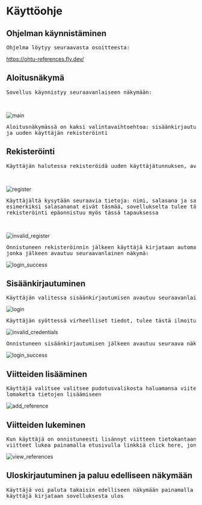 # Käyttöohje

## Ohjelman käynnistäminen
<pre>Ohjelma löytyy seuraavasta osoitteesta: </pre>
https://ohtu-references.fly.dev/


## Aloitusnäkymä
<pre>Sovellus käynnistyy seuraavanlaiseen näkymään:</pre><br>

![main](https://github.com/roosahut/ohtu-miniprojekti/blob/master/documentation/pictures/main.png)<br>

<pre>Aloitusnäkymässä on kaksi valintavaihtoehtoa: sisäänkirjautuminen jo olemassaolevalla käyttäjälle 
ja uuden käyttäjän rekisteröinti</pre>


## Rekisteröinti
<pre>Käyttäjän halutessa rekisteröidä uuden käyttäjätunnuksen, avautuu seuraavanlainen näkymä:</pre><br>

![register](https://github.com/roosahut/ohtu-miniprojekti/blob/master/documentation/pictures/register.png)<br>

<pre>Käyttäjältä kysytään seuraavia tietoja: nimi, salasana ja salasanan varmennus. Käyttäjän syöttäessä virheelliset tiedot, 
esimerkiksi salasananat eivät täsmää, sovellukselta tulee tästä ilmoitus. Käyttäjätunnuksen ollessa jo olemassa, 
rekisteröinti epäonnistuu myös tässä tapauksessa</pre><br>

![invalid_register](https://github.com/roosahut/ohtu-miniprojekti/blob/master/documentation/pictures/invalid_register.png) <br>

<pre>Onnistuneen rekisteröinnin jälkeen käyttäjä kirjataan automaattisesti sovellukseen, 
jonka jälkeen avautuu seuraavanlainen näkymä: </pre>

![login_success](https://github.com/roosahut/ohtu-miniprojekti/blob/master/documentation/pictures/login_success.png) <br>

## Sisäänkirjautuminen

<pre>Käyttäjän valitessa sisäänkirjautumisen avautuu seuraavanlainen näkymä:</pre>

![login](https://github.com/roosahut/ohtu-miniprojekti/blob/master/documentation/pictures/login.png) <br>

<pre>Käyttäjän syöttessä virheelliset tiedot, tulee tästä ilmoitus: </pre>

![invalid_credentials](https://github.com/roosahut/ohtu-miniprojekti/blob/master/documentation/pictures/invalid_credentials.png) <br>

<pre>Onnistuneen sisäänkirjautumisen jälkeen avautuu seuraava näkymä: </pre>

![login_success](https://github.com/roosahut/ohtu-miniprojekti/blob/master/documentation/pictures/login_success.png) <br>

## Viitteiden lisääminen

<pre>Käyttäjä valitsee valitsee pudotusvalikosta haluamansa viitetyypin, jonka jälkeen sovellus tarjoaa oikeantyyppistä 
lomaketta tietojen lisäämiseen </pre>

![add_reference](https://github.com/roosahut/ohtu-miniprojekti/blob/master/documentation/pictures/add_reference.png) <br>

## Viitteiden lukeminen
<pre>Kun käyttäjä on onnistuneesti lisännyt viitteen tietokantaan, voidaan sisäänkirjautuneen käyttäjän henkilökohtaiset
viitteet lukea painamalla etusivulla linkkiä click here, jonka jälkeen viitteet ovat luettavissa BibTeX-muotoisina. </pre>

![view_references](https://github.com/roosahut/ohtu-miniprojekti/blob/master/documentation/pictures/view_references.png) <br>

## Uloskirjautuminen ja paluu edelliseen näkymään
<pre>Käyttäjä voi paluta takaisin edelliseen näkymään painamalla return-nappia. Painamalla logout-nappia, 
käyttäjä kirjataan sovelluksesta ulos</pre>
